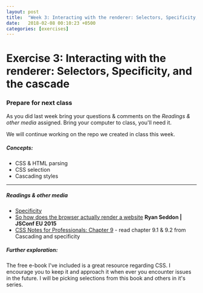 ```yaml
---
layout: post
title:  "Week 3: Interacting with the renderer: Selectors, Specificity, and the cascade"
date:   2018-02-08 00:10:23 +0500
categories: [exercises]
---
```


# Exercise 3: Interacting with the renderer: Selectors, Specificity, and the cascade

### Prepare for next class
As you did last week bring your questions & comments on the *Readings & other media* assigned. Bring your computer to class, you'll need it.

We will continue working on the repo we created in class this week.

##### Concepts:
- CSS & HTML parsing
- CSS selection
- Cascading styles

---

##### Readings & other media
- [Specificity](https://www.youtube.com/watch?v=fy07HYm-geM) 
- [So how does the browser actually render a website](https://youtu.be/SmE4OwHztCc?t=2m53s) __Ryan Seddon | JSConf EU 2015__
- [CSS Notes for Professionals: Chapter 9](http://books.goalkicker.com/CSSBook/) - read chapter 9.1 & 9.2 from Cascading and specificity

##### Further exploration:
The free e-book I've included is a great resource regarding CSS. I encourage you to keep it and approach it when ever you encounter issues in the future. I will be picking selections from this book and others in it's series. 
